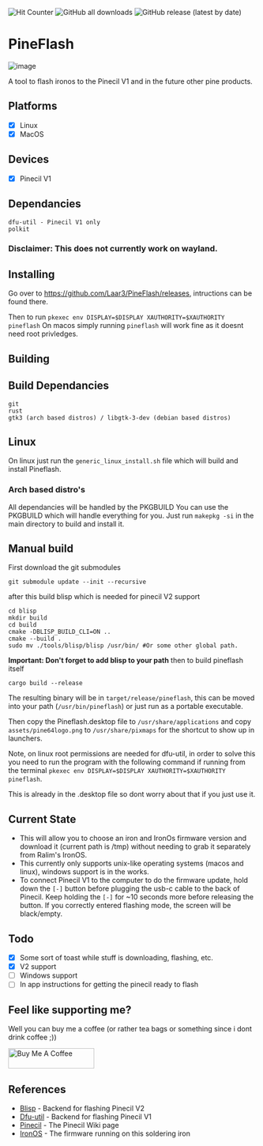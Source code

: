 ![Hit Counter](https://img.shields.io/endpoint?color=blue&style=flat-square&url=https%3A%2F%2Fhits.dwyl.com%2Fspagett1%2Fpineflash.json)
![GitHub all downloads](https://img.shields.io/github/downloads/spagett1/pineflash/total?color=blue&style=flat-square)
![GitHub release (latest by date)](https://img.shields.io/github/v/release/spagett1/pineflash?style=flat-square)

# PineFlash
![image](https://user-images.githubusercontent.com/77225642/192753666-1a0e2bf4-b5ec-4e35-ba31-aae9043e04b9.png)

A tool to flash ironos to the Pinecil V1 and in the future other pine products.

## Platforms
- [x] Linux
- [x] MacOS

## Devices
- [x] Pinecil V1

## Dependancies
```
dfu-util - Pinecil V1 only
polkit
```

### Disclaimer: This does not currently work on wayland.
## Installing
Go over to https://github.com/Laar3/PineFlash/releases, intructions can be found there.

Then to run 
`pkexec env DISPLAY=$DISPLAY XAUTHORITY=$XAUTHORITY pineflash`
On macos simply running `pineflash` will work fine as it doesnt need root privledges. 

## Building
## Build Dependancies
```
git
rust
gtk3 (arch based distros) / libgtk-3-dev (debian based distros)
```

## Linux
On linux just run the `generic_linux_install.sh` file which will build and install Pineflash.

### Arch based distro's
All dependancies will be handled by the PKGBUILD
You can use the PKGBUILD which will handle everything for you.
Just run `makepkg -si` in the main directory to build and install it.


## Manual build
First download the git submodules 
```
git submodule update --init --recursive
```
after this build blisp which is needed for pinecil V2 support 
```
cd blisp
mkdir build
cd build
cmake -DBLISP_BUILD_CLI=ON ..
cmake --build .
sudo mv ./tools/blisp/blisp /usr/bin/ #Or some other global path.
```
**Important: Don't forget to add blisp to your path**
then to build pineflash itself
```
cargo build --release
```
The resulting binary will be in `target/release/pineflash`, this can be moved into your path (`/usr/bin/pineflash`) or just run as a portable executable.

Then copy the Pineflash.desktop file to `/usr/share/applications` and copy `assets/pine64logo.png` to `/usr/share/pixmaps` for the shortcut to show up in launchers.

Note, on linux root permissions are needed for dfu-util, in order to solve this you need to run the program with the following command if running from the terminal `pkexec env DISPLAY=$DISPLAY XAUTHORITY=$XAUTHORITY pineflash`.

This is already in the .desktop file so dont worry about that if you just use it.


## Current State
* This will allow you to choose an iron and IronOs firmware version and download it (current path is /tmp) without needing to grab it separately from Ralim's IronOS.
* This currently only supports unix-like operating systems (macos and linux), windows support is in the works.
* To connect Pinecil V1 to the computer to do the firmware update, hold down the `[-]` button before plugging the usb-c cable to the back of Pinecil. Keep holding the `[-]` for ~10 seconds more before releasing the button. If you correctly entered flashing mode, the screen will be black/empty.

 

## Todo

- [x] Some sort of toast while stuff is downloading, flashing, etc.
- [x] V2 support 
- [ ] Windows support
- [ ] In app instructions for getting the pinecil ready to flash
## Feel like supporting me?
Well you can buy me a coffee (or rather tea bags or something since i dont drink coffee ;))

<a href="https://www.buymeacoffee.com/spagett" target="_blank"><img src="https://cdn.buymeacoffee.com/buttons/default-orange.png" alt="Buy Me A Coffee" height="41" width="174"></a>
## References
- [Blisp](https://github.com/pine64/blisp) - Backend for flashing Pinecil V2
- [Dfu-util](https://dfu-util.sourceforge.net/) - Backend for flashing Pinecil V1
- [Pinecil](https://wiki.pine64.org/wiki/Pinecil) - The Pinecil Wiki page
- [IronOS](https://github.com/Ralim/IronOS) - The firmware running on this soldering iron
